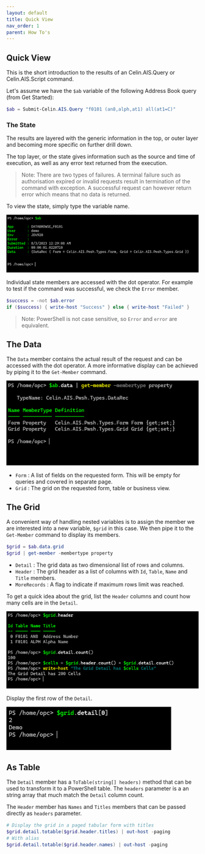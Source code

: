 ```yaml
---
layout: default
title: Quick View
nav_order: 1
parent: How To's
---
```


## Quick View

This is the short introduction to the results of an Celin.AIS.Query or Celin.AIS.Script command.

Let's assume we have the `$ab` variable of the following Address Book query (from Get Started):

```powershell
$ab = Submit-Celin.AIS.Query "f0101 (an8,alph,at1) all(at1=C)"
```

### The State

The results are layered with the generic information in the top, or outer layer and becoming more specific on further drill down.

The top layer, or the state gives information such as the source and time of execution, as well as any error text returned from the execution.

> Note: There are two types of failures.  A terminal failure such as authorisation expired or invalid requests result in termination of the command with exception.  A successful request can however return error which means that no data is returned.

To view the state, simply type the variable name.

![State Result](../img/result-state.png)

Individual state members are accessed with the dot operator.  For example to test if the command was successful, we check the `Error` member.

```powershell
$success = -not $ab.error
if ($success) { write-host "Success" } else { write-host "Failed" }
```

> Note: PowerShell is not case sensitive, so `Error` and `error` are equivalent.

## The Data

The `Data` member contains the actual result of the request and can be accessed with the dot operator.  A more informative display can be achieved by piping it to the `Get-Member` command.

![Data Result](../img/result-data.png)

- `Form` : A list of fields on the requested form.  This will be empty for queries and covered in separate page.
- `Grid` : The grid on the requested form, table or business view.

## The Grid

A convenient way of handling nested variables is to assign the member we are interested into a new variable, `$grid` in this case.  We then pipe it to the `Get-Member` command to display its members.

```powershell
$grid = $ab.data.grid
$grid | get-member -membertype property
```

- `Detail` : The grid data as two dimensional list of rows and columns.
- `Header` : The grid header as a list of columns with `Id`, `Table`, `Name` and `Title` members.
- `MoreRecords` : A flag to indicate if maximum rows limit was reached.

To get a quick idea about the grid, list the `Header` columns and count how many cells are in the `Detail`.

![Grid Result](../img/result-grid.png)

Display the first row of the `Detail`.

![Detail Row](../img/result-grid-0.png)

## As Table

The `Detail` member has a `ToTable(string[] headers)` method that can be used to transform it to a PowerShell table.  The `headers` parameter is a an string array that much match the `Detail` column count.

The `Header` member has `Names` and `Titles` members that can be passed directly as `headers` parameter.

```powershell
# Display the grid in a paged tabular form with titles
$grid.detail.totable($grid.header.titles) | out-host -paging
# With alias
$grid.detail.totable($grid.header.names) | out-host -paging
```
